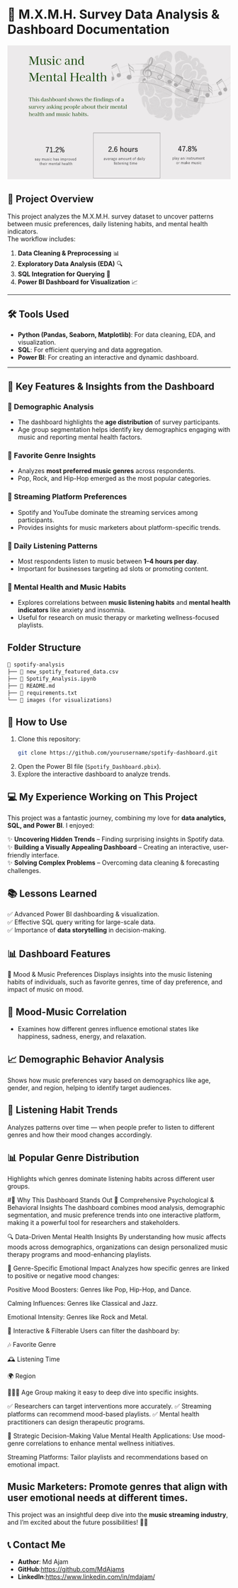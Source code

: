 # 🎵 M.X.M.H. Survey Data Analysis & Dashboard Documentation
![Cover Page](assets/Cover%20Page.png)


## 📌 Project Overview
This project analyzes the M.X.M.H. survey dataset to uncover patterns between music preferences, daily listening habits, and mental health indicators.  
The workflow includes:

1. **Data Cleaning & Preprocessing** 📊
2. **Exploratory Data Analysis (EDA)** 🔍
3. **SQL Integration for Querying** 💾
4. **Power BI Dashboard for Visualization** 📈

---

## 🛠 Tools Used
- **Python (Pandas, Seaborn, Matplotlib)**: For data cleaning, EDA, and visualization.
- **SQL**: For efficient querying and data aggregation.
- **Power BI**: For creating an interactive and dynamic dashboard.

---

## 🚀 Key Features & Insights from the Dashboard
### 🔹 Demographic Analysis
- The dashboard highlights the **age distribution** of survey participants.
- Age group segmentation helps identify key demographics engaging with music and reporting mental health factors.

### 🔹 Favorite Genre Insights
- Analyzes **most preferred music genres** across respondents.
- Pop, Rock, and Hip-Hop emerged as the most popular categories.

### 🔹 Streaming Platform Preferences
- Spotify and YouTube dominate the streaming services among participants.
- Provides insights for music marketers about platform-specific trends.

### 🔹 Daily Listening Patterns
- Most respondents listen to music between **1–4 hours per day**.
- Important for businesses targeting ad slots or promoting content.

### 🔹 Mental Health and Music Habits
- Explores correlations between **music listening habits** and **mental health indicators** like anxiety and insomnia.
- Useful for research on music therapy or marketing wellness-focused playlists.
## Folder Structure
```
📂 spotify-analysis
├── 📄 new_spotify_featured_data.csv
├── 📄 Spotify_Analysis.ipynb
├── 📄 README.md
├── 📄 requirements.txt
└── 📂 images (for visualizations)
```
## 🚀 How to Use
1. Clone this repository:
   ```bash
   git clone https://github.com/yourusername/spotify-dashboard.git
   ```
2. Open the Power BI file (`Spotify_Dashboard.pbix`).
3. Explore the interactive dashboard to analyze trends.

## 💻 My Experience Working on This Project
This project was a fantastic journey, combining my love for **data analytics, SQL, and Power BI**. I enjoyed:

✨ **Uncovering Hidden Trends** – Finding surprising insights in Spotify data.  
✨ **Building a Visually Appealing Dashboard** – Creating an interactive, user-friendly interface.  
✨ **Solving Complex Problems** – Overcoming data cleaning & forecasting challenges.

## 📚 Lessons Learned
✅ Advanced Power BI dashboarding & visualization.    
✅ Effective SQL query writing for large-scale data.  
✅ Importance of **data storytelling** in decision-making.

## 📊 Dashboard Features
   🎵 Mood & Music Preferences
   Displays insights into the music listening habits of individuals, such as favorite genres, time of day preference, and impact of music on mood.

## 🎯 Mood-Music Correlation
-   Examines how different genres influence emotional states like happiness, sadness, energy, and relaxation.

## 📈 Demographic Behavior Analysis
   Shows how music preferences vary based on demographics like age, gender, and region, helping to identify target audiences.

## 📅 Listening Habit Trends
   Analyzes patterns over time — when people prefer to listen to different genres and how their mood changes accordingly.

## 📊 Popular Genre Distribution
   Highlights which genres dominate listening habits across different user groups.

#🚀 Why This Dashboard Stands Out
   🌟 Comprehensive Psychological & Behavioral Insights
   The dashboard combines mood analysis, demographic segmentation, and music preference trends into one interactive platform, making it a powerful tool for researchers and     stakeholders.

🔍 Data-Driven Mental Health Insights
By understanding how music affects moods across demographics, organizations can design personalized music therapy programs and mood-enhancing playlists.

🎼 Genre-Specific Emotional Impact
Analyzes how specific genres are linked to positive or negative mood changes:

Positive Mood Boosters: Genres like Pop, Hip-Hop, and Dance.

Calming Influences: Genres like Classical and Jazz.

Emotional Intensity: Genres like Rock and Metal.

🔄 Interactive & Filterable
Users can filter the dashboard by:

🎶 Favorite Genre

🕰️ Listening Time

🌍 Region

🧑‍🤝‍🧑 Age Group
making it easy to deep dive into specific insights.

✅ Researchers can target interventions more accurately.
✅ Streaming platforms can recommend mood-based playlists.
✅ Mental health practitioners can design therapeutic programs.

🎯 Strategic Decision-Making Value
Mental Health Applications: Use mood-genre correlations to enhance mental wellness initiatives.

Streaming Platforms: Tailor playlists and recommendations based on emotional impact.

Music Marketers: Promote genres that align with user emotional needs at different times.
---
This project was an insightful deep dive into the **music streaming industry**, and I’m excited about the future possibilities! 🚀🎶
## 📞 Contact Me
- **Author**: Md Ajam
- **GitHub**:https://github.com/MdAjams
- **LinkedIn**:https://www.linkedin.com/in/mdajam/

